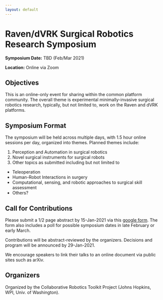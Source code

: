 ```yaml
---
layout: default
---
```


# Raven/dVRK Surgical Robotics Research Symposium

**Symposium Date:**  TBD (Feb/Mar 2021)

**Location:** Online via Zoom

## Objectives

This is an online-only event for sharing within the common platform community.
The overall theme is experimental minimally-invasive surgical robotics research, typically, but not limited to,
work on the Raven and dVRK platforms. 


## Symposium Format

The symposium will be held across multiple days, with 1.5 hour online sessions per day, organized into themes.
Planned themes include:

1. Perception and Automation in surgical robotics
2. Novel surgical instruments for surgical robots
3. Other topics as submitted including but not limited to
  - Teleoperation
  - Human-Robot Interactions in surgery
  - Computational, sensing, and robotic approaches to surgical skill assessment
  - Others?

## Call for Contributions

Please submit a 1/2 page abstract by 15-Jan-2021 via this [google form](https://forms.gle/EG5Zwpn5un7r4CAeA).
The form also includes a poll for possible symposium dates in late February or early March.

Contributions will be abstract-reviewed by the organizers. Decisions and program will be announced by 29-Jan-2021.

We encourage speakers to link their talks to an online document via public sites such as arXiv.

## Organizers

Organized by the Collaborative Robotics Toolkit Project (Johns Hopkins, WPI, Univ. of Washington).
